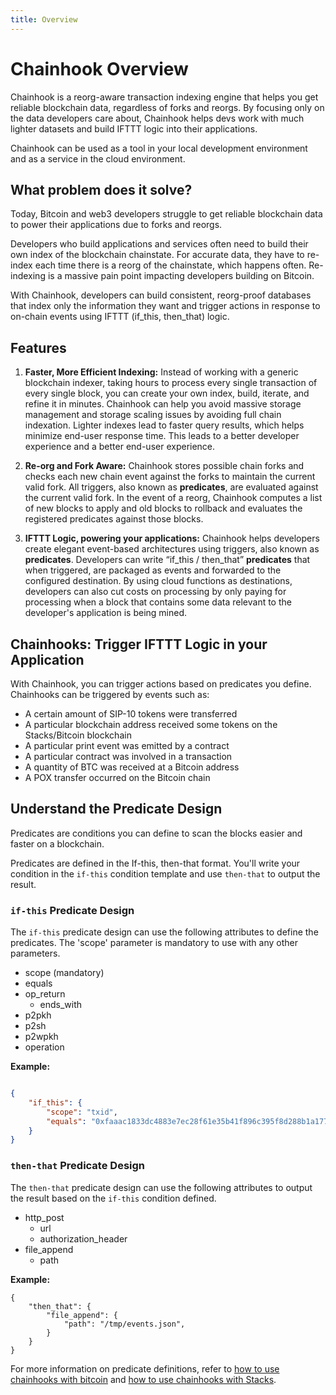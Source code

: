 ```yaml
---
title: Overview
---
```


# Chainhook Overview

Chainhook is a reorg-aware transaction indexing engine that helps you get reliable blockchain data, regardless of forks and reorgs. By focusing only on the data developers care about, Chainhook helps devs work with much lighter datasets and build IFTTT logic into their applications.

Chainhook can be used as a tool in your local development environment and as a service in the cloud environment.

## What problem does it solve?

Today, Bitcoin and web3 developers struggle to get reliable blockchain data to power their applications due to forks and reorgs. 

Developers who build applications and services often need to build their own index of the blockchain chainstate. For accurate data, they have to re-index each time there is a reorg of the chainstate, which happens often. Re-indexing is a massive pain point impacting developers building on Bitcoin. 

With Chainhook, developers can build consistent, reorg-proof databases that index only the information they want and trigger actions in response to on-chain events using IFTTT (if_this, then_that) logic.

## Features

1. **Faster, More Efficient Indexing:** Instead of working with a generic blockchain indexer, taking hours to process every single transaction of every single block, you can create your own index, build, iterate, and refine it in minutes. Chainhook can help you avoid massive storage management and storage scaling issues by avoiding full chain indexation. Lighter indexes lead to faster query results, which helps minimize end-user response time. This leads to a better developer experience and a better end-user experience.

2. **Re-org and Fork Aware:** Chainhook stores possible chain forks and checks each new chain event against the forks to maintain the current valid fork. All triggers, also known as **predicates**, are evaluated against the current valid fork. In the event of a reorg, Chainhook computes a list of new blocks to apply and old blocks to rollback and evaluates the registered predicates against those blocks.
  
3. **IFTTT Logic, powering your applications:** Chainhook helps developers create elegant event-based architectures using triggers, also known as **predicates**. Developers can write “if_this / then_that” **predicates** that when triggered, are packaged as events and forwarded to the configured destination. By using cloud functions as destinations, developers can also cut costs on processing by only paying for processing when a block that contains some data relevant to the developer's application is being mined.

## Chainhooks: Trigger IFTTT Logic in your Application

With Chainhook, you can trigger actions based on predicates you define. Chainhooks can be triggered by events such as:

- A certain amount of SIP-10 tokens were transferred
- A particular blockchain address received some tokens on the Stacks/Bitcoin blockchain
- A particular print event was emitted by a contract
- A particular contract was involved in a transaction
- A quantity of BTC was received at a Bitcoin address
- A POX transfer occurred on the Bitcoin chain

## Understand the Predicate Design

Predicates are conditions you can define to scan the blocks easier and faster on a blockchain.

Predicates are defined in the If-this, then-that format. You'll write your condition in the `if-this` condition template and use `then-that` to output the result.

### `if-this` Predicate Design

The `if-this` predicate design can use the following attributes to define the predicates. The 'scope' parameter is mandatory to use with any other parameters.

- scope (mandatory)
- equals
- op_return
  - ends_with
- p2pkh
- p2sh
- p2wpkh
- operation

**Example:**

```json

{
    "if_this": {
        "scope": "txid",
        "equals": "0xfaaac1833dc4883e7ec28f61e35b41f896c395f8d288b1a177155de2abd6052f"
    }
}
```

### `then-that` Predicate Design

The `then-that` predicate design can use the following attributes to output the result based on the `if-this` condition defined.

- http_post
  - url
  - authorization_header
- file_append
  - path

**Example:**

```jsonc
{
    "then_that": {
        "file_append": {
            "path": "/tmp/events.json",
        }
    }
}
```

For more information on predicate definitions, refer to [how to use chainhooks with bitcoin](./how-to-guides/how-to-use-chainhooks-with-bitcoin.md) and [how to use chainhooks with Stacks](./how-to-guides/how-to-use-chainhooks-with-stacks.md).
